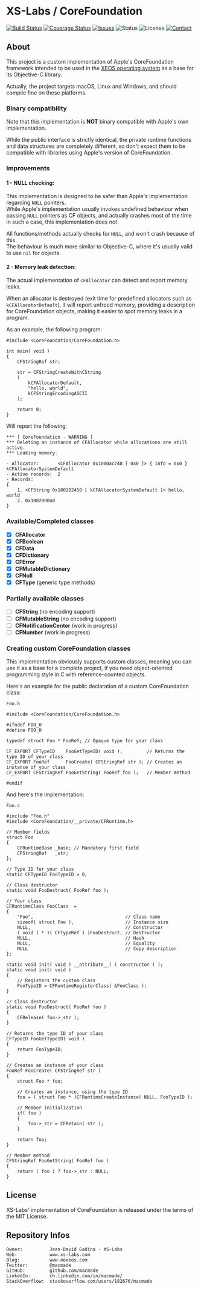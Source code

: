 XS-Labs / CoreFoundation
========================

[![Build Status](https://img.shields.io/travis/macmade/CoreFoundation.svg?branch=master&style=flat)](https://travis-ci.org/macmade/CoreFoundation)
[![Coverage Status](https://img.shields.io/coveralls/macmade/CoreFoundation.svg?branch=master&style=flat)](https://coveralls.io/r/macmade/CoreFoundation?branch=master)
[![Issues](http://img.shields.io/github/issues/macmade/CoreFoundation.svg?style=flat)](https://github.com/macmade/CoreFoundation/issues)
![Status](https://img.shields.io/badge/status-prototype-orange.svg?style=flat)
![License](https://img.shields.io/badge/license-mit-brightgreen.svg?style=flat)
[![Contact](https://img.shields.io/badge/contact-@macmade-blue.svg?style=flat)](https://twitter.com/macmade)

About
-----

This project is a custom implementation of Apple's CoreFoundation framework intended to be used in the [XEOS operating system](http://www.xs-labs.com/en/projects/xeos/) as a base for its Objective-C library.

Actually, the project targets macOS, Linux and Windows, and should compile fine on these platforms.

### Binary compatibility

Note that this implementation is **NOT** binary compatible with Apple's own implementation.

While the public interface is strictly identical, the private runtime functions and data structures are completely different, so don't expect them to be compatible with libraries using Apple's version of CoreFoundation.

### Improvements

#### 1 - NULL checking:

This implementation is designed to be safer than Apple's implementation regarding `NULL` pointers.  
While Apple's implementation usually invokes undefined behaviour when passing `NULL` pointers as CF objects, and actually crashes most of the time in such a case, this implementation does not.

All functions/methods actually checks for `NULL`, and won't crash because of this.  
The behaviour is much more similar to Objective-C, where it's usually valid to use `nil` for objects.

#### 2 - Memory leak detection:

The actual implementation of `CFAllocator` can detect and report memory leaks.

When an allocator is destroyed (exit time for predefined allocators such as `kCFAllocatorDefault`), it will report unfreed memory, providing a description for CoreFoundation objects, making it easier to spot memory leaks in a program.

As an example, the following program:

    #include <CoreFoundation/CoreFoundation.h>
    
    int main( void )
    {
        CFStringRef str;
        
        str = CFStringCreateWithCString
        (
            kCFAllocatorDefault,
            "hello, world",
            kCFStringEncodingASCII
        );
        
        return 0;
    }
        
Will report the following:

    *** [ CoreFoundation - WARNING ]
    *** Deleting an instance of CFAllocator while allocations are still active.
    *** Leaking memory.
    
    - Allocator:       <CFAllocator 0x1000ac748 [ 0x0 ]> { info = 0x0 } kCFAllocatorSystemDefault
    - Active records:  2    
    - Records:
    {
        1. <CFString 0x100202450 [ kCFAllocatorSystemDefault ]> hello, world
        2. 0x1002000a0
    }

### Available/Completed classes

- [x] **CFAllocator**
- [x] **CFBoolean**
- [x] **CFData**
- [x] **CFDictionary**
- [x] **CFError**
- [x] **CFMutableDictionary**
- [x] **CFNull**
- [x] **CFType** (generic type methods)

### Partially available classes

- [ ] **CFString** (no encoding support)
- [ ] **CFMutableString** (no encoding support)
- [ ] **CFNotificationCenter** (work in progress)
- [ ] **CFNumber** (work in progress)

### Creating custom CoreFoundation classes

This implementation obviously supports custom classes, meaning you can use it as a base for a complete project, if you need object-oriented programming style in C with reference-counted objects.

Here's an example for the public declaration of a custom CoreFoundation class:

`Foo.h`

    #include <CoreFoundation/CoreFoundation.h>
    
    #ifndef FOO_H
    #define FOO_H
    
    typedef struct Foo * FooRef; // Opaque type for your class
    
    CF_EXPORT CFTypeID    FooGetTypeID( void );         // Returns the type ID of your class
    CF_EXPORT FooRef      FooCreate( CFStringRef str ); // Creates an instance of your class
    CF_EXPORT CFStringRef FooGetString( FooRef foo );   // Member method
    
    #endif
    
And here's the implementation:

`Foo.c`

    #include "Foo.h"
    #include <CoreFoundation/__private/CFRuntime.h>
    
    // Member fields
    struct Foo
    {
        CFRuntimeBase _base; // Mandatory first field
        CFStringRef   _str;
    };
    
    // Type ID for your class
    static CFTypeID FooTypeID = 0;
    
    // Class destructor
    static void FooDestruct( FooRef foo );
    
    // Your class
    CFRuntimeClass FooClass  =
    {
        "Foo",                                  // Class name
        sizeof( struct Foo ),                   // Instance size
        NULL,                                   // Constructor
        ( void ( * )( CFTypeRef ) )FooDestruct, // Destructor
        NULL,                                   // Hash
        NULL,                                   // Equality
        NULL                                    // Copy description
    };
    
    static void init( void ) __attribute__( ( constructor ) );
    static void init( void )
    {
        // Registers the custom class
        FooTypeID = CFRuntimeRegisterClass( &FooClass );
    }
    
    // Class destructor
    static void FooDestruct( FooRef foo )
    {
        CFRelease( foo->_str );
    }
    
    // Returns the type ID of your class
    CFTypeID FooGetTypeID( void )
    {
        return FooTypeID;
    }
    
    // Creates an instance of your class
    FooRef FooCreate( CFStringRef str )
    {
        struct Foo * foo;
        
        // Creates an instance, using the type ID
        foo = ( struct Foo * )CFRuntimeCreateInstance( NULL, FooTypeID );
        
        // Member initialization
        if( foo )
        {
            foo->_str = CFRetain( str );
        }
        
        return foo;
    }
    
    // Member method
    CFStringRef FooGetString( FooRef foo )
    {
        return ( foo ) ? foo->_str : NULL;
    }
    
License
-------

XS-Labs' implementation of CoreFoundation is released under the terms of the MIT License.

Repository Infos
----------------

    Owner:			Jean-David Gadina - XS-Labs
    Web:			www.xs-labs.com
    Blog:			www.noxeos.com
    Twitter:		@macmade
    GitHub:			github.com/macmade
    LinkedIn:		ch.linkedin.com/in/macmade/
    StackOverflow:	stackoverflow.com/users/182676/macmade
